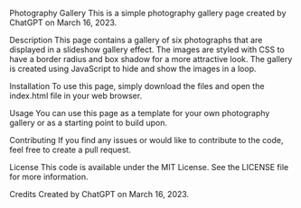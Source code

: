 Photography Gallery
This is a simple photography gallery page created by ChatGPT on March 16, 2023.

Description
This page contains a gallery of six photographs that are displayed in a slideshow gallery effect. The images are styled with CSS to have a border radius and box shadow for a more attractive look. The gallery is created using JavaScript to hide and show the images in a loop.

Installation
To use this page, simply download the files and open the index.html file in your web browser.

Usage
You can use this page as a template for your own photography gallery or as a starting point to build upon.

Contributing
If you find any issues or would like to contribute to the code, feel free to create a pull request.

License
This code is available under the MIT License. See the LICENSE file for more information.

Credits
Created by ChatGPT on March 16, 2023.